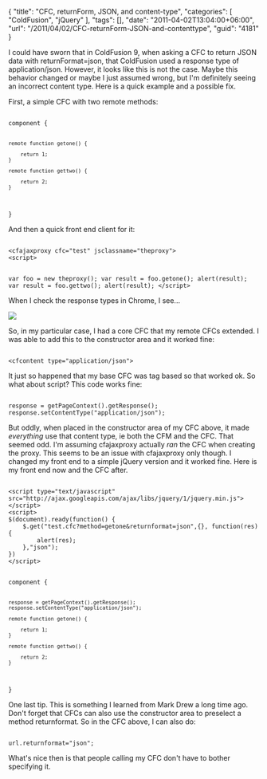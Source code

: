 {
	"title": "CFC, returnForm, JSON, and content-type",
	"categories": [
		"ColdFusion",
		"jQuery"
	],
	"tags": [],
	"date": "2011-04-02T13:04:00+06:00",
	"url": "/2011/04/02/CFC-returnForm-JSON-and-contenttype",
	"guid": "4181"
}

I could have sworn that in ColdFusion 9, when asking a CFC to return JSON data with returnFormat=json, that ColdFusion used a response type of application/json. However, it looks like this is not the case. Maybe this behavior changed or maybe I just assumed wrong, but I'm definitely seeing an incorrect content type. Here is a quick example and a possible fix.
<!--more-->
<p>

First, a simple CFC with two remote methods:

<p>

<code>
component {

	remote function getone() {

		return 1;
	}

	remote function gettwo() {

		return 2;
	}

}
</code>

<p>

And then a quick front end client for it:

<p>

<code>
&lt;cfajaxproxy cfc="test" jsclassname="theproxy"&gt;
&lt;script&gt;

var foo = new theproxy();
var result = foo.getone();
alert(result);
var result = foo.gettwo();
alert(result);
&lt;/script&gt;
</code>

<p>

When I check the response types in Chrome, I see...

<p>

<img src="http://www.raymondcamden.com/images/ScreenClip70.png" />

<p>

So, in my particular case, I had a core CFC that my remote CFCs extended. I was able to add this to the constructor area and it worked fine:

<p>

<code>
&lt;cfcontent type="application/json"&gt;
</code>

<p>

It just so happened that my base CFC was tag based so that worked ok. So what about script? This code works fine:

<p>

<code>
response = getPageContext().getResponse();
response.setContentType("application/json");
</code>

<p>

But oddly, when placed in the constructor area of my CFC above, it made <i>everything</i> use that content type, ie both the CFM and the CFC. That seemed odd. I'm assuming cfajaxproxy actually <i>ran</i> the CFC when creating the proxy. This seems to be an issue with cfajaxproxy only though. I changed my front end to a simple jQuery version and it worked fine. Here is my front end now and the CFC after.

<p>

<code>
&lt;script type="text/javascript" src="http://ajax.googleapis.com/ajax/libs/jquery/1/jquery.min.js"&gt;&lt;/script&gt;
&lt;script&gt;
$(document).ready(function() {
	$.get("test.cfc?method=getone&returnformat=json",{}, function(res) {
		alert(res);
	},"json");
})
&lt;/script&gt;
</code>

<p>

<code>
component {

	response = getPageContext().getResponse();
	response.setContentType("application/json");

	remote function getone() {

		return 1;
	}

	remote function gettwo() {

		return 2;
	}

}
</code>

<p>

One last tip. This is something I learned from Mark Drew a long time ago. Don't forget that CFCs can also use the constructor area to preselect a method returnformat. So in the CFC above, I can also do:

<p>

<code>
url.returnformat="json";
</code>

<p>

What's nice then is that people calling my CFC don't have to bother specifying it.